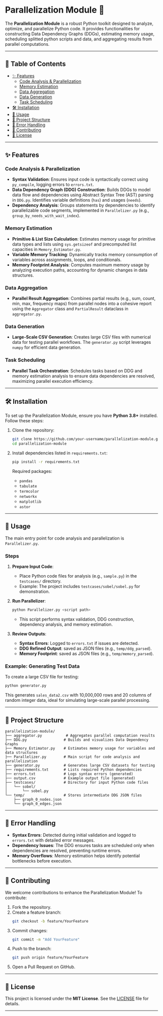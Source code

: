 # Parallelization Module 🚀

The **Parallelization Module** is a robust Python toolkit designed to analyze, optimize, and parallelize Python code. It provides functionalities for constructing Data Dependency Graphs (DDGs), estimating memory usage, scheduling splitted python scripts and data, and aggregating results from parallel computations.

---

## 📑 Table of Contents

- [✨ Features](#-features)
  - [Code Analysis & Parallelization](#code-analysis--parallelization)
  - [Memory Estimation](#memory-estimation)
  - [Data Aggregation](#data-aggregation)
  - [Data Generation](#data-generation)
  - [Task Scheduling](#task-scheduling)
- [🛠️ Installation](#installation)
- [🚀 Usage](#-usage)
- [📁 Project Structure](#-project-structure)
- [🐛 Error Handling](#-error-handling)
- [🤝 Contributing](#-contributing)
- [📄 License](#-license)

---

## ✨ Features

### Code Analysis & Parallelization
- **Syntax Validation**: Ensures input code is syntactically correct using `py_compile`, logging errors to `errors.txt`.
- **Data Dependency Graph (DDG) Construction**: Builds DDGs to model data flow and dependencies using Abstract Syntax Tree (AST) parsing in `DDG.py`. Identifies variable definitions (`has`) and usages (`needs`).
- **Dependency Analysis**: Groups statements by dependencies to identify parallelizable code segments, implemented in `Parallelizer.py` (e.g., `group_by_needs_with_wait_index`).

### Memory Estimation
- **Primitive & List Size Calculation**: Estimates memory usage for primitive data types and lists using `sys.getsizeof` and precomputed list capacities in `Memory_Estimator.py`.
- **Variable Memory Tracking**: Dynamically tracks memory consumption of variables across assignments, loops, and conditionals.
- **Memory Footprint Analysis**: Computes maximum memory usage by analyzing execution paths, accounting for dynamic changes in data structures.

### Data Aggregation
- **Parallel Result Aggregation**: Combines partial results (e.g., sum, count, min, max, frequency maps) from parallel nodes into a cohesive report using the `Aggregator` class and `PartialResult` dataclass in `aggregator.py`.

### Data Generation
- **Large-Scale CSV Generation**: Creates large CSV files with numerical data for testing parallel workflows. The `generator.py` script leverages `numpy` for efficient data generation.

### Task Scheduling
- **Parallel Task Orchestration**: Schedules tasks based on DDG and memory estimation analysis to ensure data dependencies are resolved, maximizing parallel execution efficiency.

---

## 🛠️ Installation  <a name="installation"></a>

To set up the Parallelization Module, ensure you have **Python 3.8+** installed. Follow these steps:

1. Clone the repository:
   ```bash
   git clone https://github.com/your-username/parallelization-module.git
   cd parallelization-module
   ```

2. Install dependencies listed in `requirements.txt`:
   ```bash
   pip install -r requirements.txt
   ```

   Required packages:
   - `pandas`
   - `tabulate`
   - `termcolor`
   - `networkx`
   - `matplotlib`
   - `astor`

---

## 🚀 Usage

The main entry point for code analysis and parallelization is `Parallelizer.py`.

### Steps
1. **Prepare Input Code**:
   - Place Python code files for analysis (e.g., `sample.py`) in the `testcases/` directory.
   - Example: The project includes `testcases/sobel/sobel.py` for demonstration.

2. **Run Parallelizer**:
   ```bash
   python Parallelizer.py <script path>
   ```
   - This script performs syntax validation, DDG construction, dependency analysis, and memory estimation.

3. **Review Outputs**:
   - **Syntax Errors**: Logged to `errors.txt` if issues are detected.
   - **DDG Refined Output**: saved as JSON files (e.g., `temp/ddg_parsed`).
   - **Memory Footprint**: saved as JSON files (e.g., `temp/memory_parsed`).

### Example: Generating Test Data
To create a large CSV file for testing:
```bash
python generator.py
```
This generates `sales_data2.csv` with 10,000,000 rows and 20 columns of random integer data, ideal for simulating large-scale parallel processing.

---

## 📁 Project Structure

```
parallelization-module/
├── aggregator.py           # Aggregates parallel computation results
├── DDG.py                 # Builds and visualizes Data Dependency Graphs
├── Memory_Estimator.py    # Estimates memory usage for variables and data structures
├── Parallelizer.py        # Main script for code analysis and parallelization
├── generator.py           # Generates large CSV datasets for testing
├── requirements.txt       # Lists required Python dependencies
├── errors.txt             # Logs syntax errors (generated)
├── output.csv             # Example output file (generated)
├── testcases/             # Directory for input Python code files
│   └── sobel/
│       └── sobel.py
└── temp/                  # Stores intermediate DDG JSON files
    ├── graph_0_nodes.json
    └── graph_0_edges.json
```

---

## 🐛 Error Handling

- **Syntax Errors**: Detected during initial validation and logged to `errors.txt` with detailed error messages.
- **Dependency Issues**: The DDG ensures tasks are scheduled only when dependencies are resolved, preventing runtime errors.
- **Memory Overflows**: Memory estimation helps identify potential bottlenecks before execution.

---

## 🤝 Contributing

We welcome contributions to enhance the Parallelization Module! To contribute:

1. Fork the repository.
2. Create a feature branch:
   ```bash
   git checkout -b feature/YourFeature
   ```
3. Commit changes:
   ```bash
   git commit -m "Add YourFeature"
   ```
4. Push to the branch:
   ```bash
   git push origin feature/YourFeature
   ```
5. Open a Pull Request on GitHub.


---

## 📄 License

This project is licensed under the **MIT License**. See the [LICENSE](LICENSE) file for details.

---

